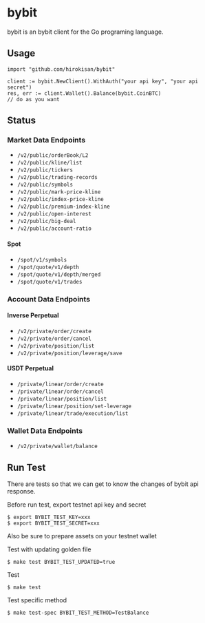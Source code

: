 # bybit

bybit is an bybit client for the Go programing language.

## Usage

```
import "github.com/hirokisan/bybit"

client := bybit.NewClient().WithAuth("your api key", "your api secret")
res, err := client.Wallet().Balance(bybit.CoinBTC)
// do as you want
```

## Status

### Market Data Endpoints

- `/v2/public/orderBook/L2`
- `/v2/public/kline/list`
- `/v2/public/tickers`
- `/v2/public/trading-records`
- `/v2/public/symbols`
- `/v2/public/mark-price-kline`
- `/v2/public/index-price-kline`
- `/v2/public/premium-index-kline`
- `/v2/public/open-interest`
- `/v2/public/big-deal`
- `/v2/public/account-ratio`

#### Spot

- `/spot/v1/symbols`
- `/spot/quote/v1/depth`
- `/spot/quote/v1/depth/merged`
- `/spot/quote/v1/trades`

### Account Data Endpoints

#### Inverse Perpetual

- `/v2/private/order/create`
- `/v2/private/order/cancel`
- `/v2/private/position/list`
- `/v2/private/position/leverage/save`

#### USDT Perpetual

- `/private/linear/order/create`
- `/private/linear/order/cancel`
- `/private/linear/position/list`
- `/private/linear/position/set-leverage`
- `/private/linear/trade/execution/list`

### Wallet Data Endpoints

- `/v2/private/wallet/balance`

## Run Test

There are tests so that we can get to know the changes of bybit api response.

Before run test, export testnet api key and secret
```console
$ export BYBIT_TEST_KEY=xxx
$ export BYBIT_TEST_SECRET=xxx
```

Also be sure to prepare assets on your testnet wallet

Test with updating golden file
```console
$ make test BYBIT_TEST_UPDATED=true
```

Test
```console
$ make test
```

Test specific method
```
$ make test-spec BYBIT_TEST_METHOD=TestBalance
```
